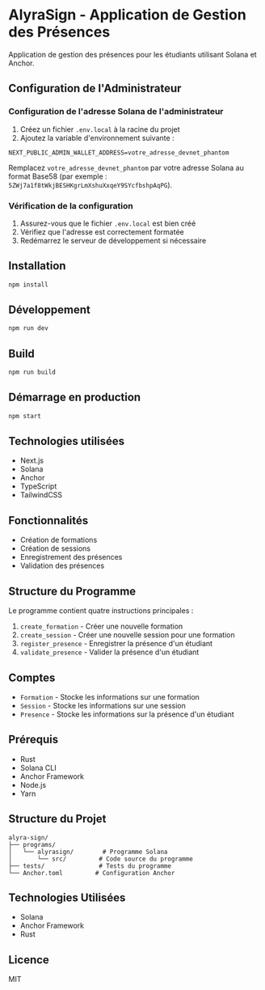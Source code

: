 # AlyraSign - Application de Gestion des Présences

Application de gestion des présences pour les étudiants utilisant Solana et Anchor.

## Configuration de l'Administrateur

### Configuration de l'adresse Solana de l'administrateur

1. Créez un fichier `.env.local` à la racine du projet
2. Ajoutez la variable d'environnement suivante :
```env
NEXT_PUBLIC_ADMIN_WALLET_ADDRESS=votre_adresse_devnet_phantom
```

Remplacez `votre_adresse_devnet_phantom` par votre adresse Solana au format Base58 (par exemple : `5ZWj7a1f8tWkjBESHKgrLmXshuXxqeY9SYcfbshpAqPG`).

### Vérification de la configuration

1. Assurez-vous que le fichier `.env.local` est bien créé
2. Vérifiez que l'adresse est correctement formatée
3. Redémarrez le serveur de développement si nécessaire

## Installation

```bash
npm install
```

## Développement

```bash
npm run dev
```

## Build

```bash
npm run build
```

## Démarrage en production

```bash
npm start
```

## Technologies utilisées

- Next.js
- Solana
- Anchor
- TypeScript
- TailwindCSS

## Fonctionnalités

- Création de formations
- Création de sessions
- Enregistrement des présences
- Validation des présences

## Structure du Programme

Le programme contient quatre instructions principales :

1. `create_formation` - Créer une nouvelle formation
2. `create_session` - Créer une nouvelle session pour une formation
3. `register_presence` - Enregistrer la présence d'un étudiant
4. `validate_presence` - Valider la présence d'un étudiant

## Comptes

- `Formation` - Stocke les informations sur une formation
- `Session` - Stocke les informations sur une session
- `Presence` - Stocke les informations sur la présence d'un étudiant

## Prérequis

- Rust
- Solana CLI
- Anchor Framework
- Node.js
- Yarn

## Structure du Projet

```
alyra-sign/
├── programs/
│   └── alyrasign/        # Programme Solana
│       └── src/         # Code source du programme
├── tests/               # Tests du programme
└── Anchor.toml         # Configuration Anchor
```

## Technologies Utilisées

- Solana
- Anchor Framework
- Rust

## Licence

MIT

